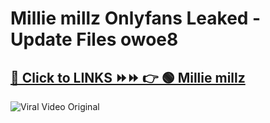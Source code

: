 
 # Millie millz Onlyfans Leaked - Update Files owoe8

## <h2><a href="https://clipsfans.com/Millie_millz&ref=git">🔗 Click to LINKS ⏩⏩ 👉 🟢 Millie millz </a></h2>

<a href="https://clipsfans.com/Millie_millz&ref=git" rel="nofollow" data-target="animated-image.originalLink"><img src="https://i.ibb.co.com/xMMVF88/686577567.gif" alt="Viral Video Original" style="max-width: 100%; display: inline-block;" data-target="animated-image.originalImage"></a>

